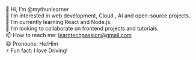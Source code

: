 
👋 Hi, I’m @mythunlearner  
👀 I’m interested in web development, Cloud , AI and open-source projects.  
🌱 I’m currently learning React and Node.js.  
💞️ I’m looking to collaborate on frontend projects and tutorials.  
📫 How to reach me: learntechpassion@gmail.com  
😄 Pronouns: He/Him  
⚡ Fun fact: I love Driving!
